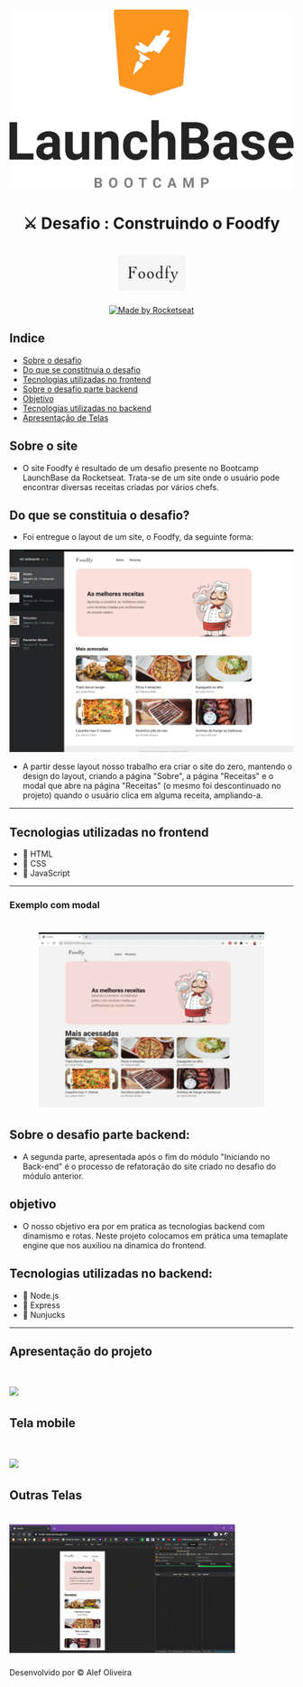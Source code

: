 <h1 align="center">
    <img src="imgreadme/logolaunchbase.png">
</h1>

<h1 align="center">
⚔ Desafio : Construindo o Foodfy
</h1>

<h1 align="center">
    <img src="imgreadme/logo.jpg">
</h1>

<p align="center">

  <a href="https://foodfy-teste.herokuapp.com/">
    <img alt="Made by Rocketseat" src="https://img.shields.io/website?up_color=badge&up_message=view&url=https%3A%2F%2Ffoodfy-teste.herokuapp.com%2F">
  </a>
</p>

## Indice
- [Sobre o desafio](#-sobre-o-site)
- [Do que se constitnuia o desafio](#-Do-que-se-constituia-o-desafio)
- [Tecnologias utilizadas no frontend](#-Tecnologias-utilizadas-no-frontend)
- [Sobre o desafio parte backend](#Sobre-o-desafio-parte-backend)
- [Objetivo](#-Objetivo)
- [Tecnologias utilizadas no backend](#-Tecnologias-utilizadas-no-backend)
- [Apresentação de Telas](#-Apresentação-do-projeto)

## Sobre o site

- O site Foodfy é resultado de um desafio presente no Bootcamp LaunchBase da Rocketseat. Trata-se de um site onde o usuário pode encontrar diversas receitas criadas por vários chefs.

## Do que se constituia o desafio?

- Foi entregue o layout de um site, o Foodfy, da seguinte forma:


<img src="imgreadme/imgdesafio.jpg" width="550px">


- A partir desse layout nosso trabalho era criar o site do zero, mantendo o design do layout, criando a página "Sobre", a página "Receitas" e o modal que abre na página "Receitas" (o mesmo foi descontinuado no projeto) quando o usuário clica em alguma receita, ampliando-a.

--- 

##  Tecnologias utilizadas no frontend

- 🚀 HTML
- 🚀 CSS
- 🚀 JavaScript

---
### Exemplo com modal
<h1 align="center">
    <img src="imgreadme/gif.gif" width="400px">
</h1>


## Sobre o desafio parte backend:

- A segunda parte, apresentada após o fim do módulo "Iniciando no Back-end" é o processo de refatoração do site criado no desafio do módulo anterior.

## objetivo

- O nosso objetivo era por em pratica as tecnologias backend com dinamismo e rotas. Neste projeto colocamos em prática uma temaplate engine que nos auxiliou na dinamica do frontend.

## Tecnologias utilizadas no backend:

- 🚀 Node.js
- 🚀 Express
- 🚀 Nunjucks

---
## Apresentação do projeto
<p aling="center">
<h1>
    <img src="imgreadme/webtela.gif" width="400px">
</h1>

## Tela mobile
<h1>
    <img src="imgreadme/TelaCel.gif" width="400px">
</h1>

## Outras Telas
<h1>
    <img src="imgreadme/responsive.gif" width="400px">
</h1>
</p>

Desenvolvido por © Alef Oliveira